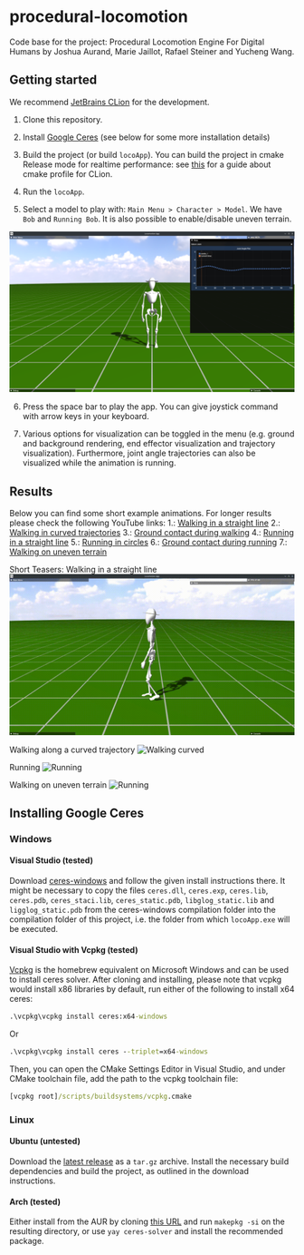 # procedural-locomotion

Code base for the project: Procedural Locomotion Engine For Digital Humans by Joshua Aurand, Marie Jaillot, Rafael Steiner and Yucheng Wang.

## Getting started

We recommend [JetBrains CLion](https://www.jetbrains.com/clion/) for the development.

1. Clone this repository.

2. Install [Google Ceres](http://ceres-solver.org/installation.html) (see below for some more installation details)

3. Build the project (or build `locoApp`). You can build the project in cmake Release mode for realtime performance:
   see [this](https://www.jetbrains.com/help/clion/cmake-profile.html) for a guide about cmake profile for CLion.

4. Run the `locoApp`.

5. Select a model to play with: `Main Menu > Character > Model`. We have `Bob` and `Running Bob`. It is also possible to enable/disable uneven terrain.

![Screen](img/screen.png)

6. Press the space bar to play the app. You can give joystick command with arrow keys in your keyboard. 

7. Various options for visualization can be toggled in the menu (e.g. ground and background rendering, end effector visualization and trajectory visualization). Furthermore, joint angle trajectories can also be visualized while the animation is running.

## Results
Below you can find some short example animations. For longer results please check the following YouTube links:
1.: [Walking in a straight line](https://youtu.be/lE1QAzytZAg)
2.: [Walking in curved trajectories](https://youtu.be/Vk_BAQI2JFY)
3.: [Ground contact during walking](https://youtu.be/HAGy27ytCcU)
4.: [Running in a straight line](https://youtu.be/wuxlmLcAM5g)
5.: [Running in circles](https://youtu.be/MrA2kK1h9zs)
6.: [Ground contact during running](https://youtu.be/EMpoPjnVFtY)
7.: [Walking on uneven terrain](https://youtu.be/ugNw3Sk76Kc)

Short Teasers:
Walking in a straight line
![Walking straight](img/walking_straight.gif)


Walking along a curved trajectory
![Walking curved](img/walking_curve.gif)

Running
![Running](img/running.gif)

Walking on uneven terrain
![Running](img/walking_uneven.gif)

## Installing Google Ceres

### Windows
#### Visual Studio (tested)
Download [ceres-windows](https://github.com/tbennun/ceres-windows) and follow the given install instructions there.
It might be necessary to copy the files `ceres.dll`, `ceres.exp`, `ceres.lib`, `ceres.pdb`, `ceres_staci.lib`,
`ceres_static.pdb`, `libglog_static.lib` and `ligglog_static.pdb` from the ceres-windows compilation folder into the 
compilation folder of this project, i.e. the folder from which `locoApp.exe` will be executed.

#### Visual Studio with Vcpkg (tested)
[Vcpkg](https://github.com/microsoft/vcpkg) is the homebrew equivalent on Microsoft Windows and can be used to install ceres solver.
After cloning and installing, please note that vcpkg would install x86 libraries by default, run either of the following to install x64 ceres:


```cmd
.\vcpkg\vcpkg install ceres:x64-windows
```

Or

```cmd
.\vcpkg\vcpkg install ceres --triplet=x64-windows
```
Then, you can open the CMake Settings Editor in Visual Studio, and under CMake toolchain file, add the path to the vcpkg toolchain file:
```cmd
[vcpkg root]/scripts/buildsystems/vcpkg.cmake
```
### Linux

#### Ubuntu (untested)
Download the [latest release](http://ceres-solver.org/installation.html) as a `tar.gz` archive.
Install the necessary build dependencies and build the project, as outlined in the download instructions.


#### Arch (tested)
Either install from the AUR by cloning [this URL](https://aur.archlinux.org/ceres-solver-git.git) and run `makepkg -si` on the 
resulting directory, or use `yay ceres-solver` and install the recommended package.


